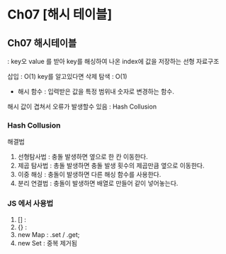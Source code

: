 # Ch07 [해시 테이블]

## Ch07 해시테이블

: key오 value 를 받아 key를 해싱하여 나온 index에 값을 저장하는 선형 자료구조

삽입 : O(1)
key를 알고있다면 삭제 탐색 : O(1)

* 해시 함수 : 입력받은 값을 특정 범위내 숫자로 변경하는 함수.

해시 값이 겹쳐서 오류가 발생할수 있음 : Hash Collusion

###  Hash Collusion
 해결법 
1. 선형탐사법 : 충돌 발생하면 옆으로 한 칸 이동한다.
2. 제곱 탐사법 : 총돌 발생하면 충돌 발생 횟수의 제곱만큼 옆으로 이동한다.
3. 이중 해싱 : 충돌이 발생하면 다른 해싱 함수를 사용한다.
4. 분리 연결법 : 충돌이 발생하면 배열로 만들어 같이 넣어놓는다.


### JS 에서 사용법
1. [] : 
2. {} : 
3. new Map : .set / .get;
4. new Set : 중복 제거됨